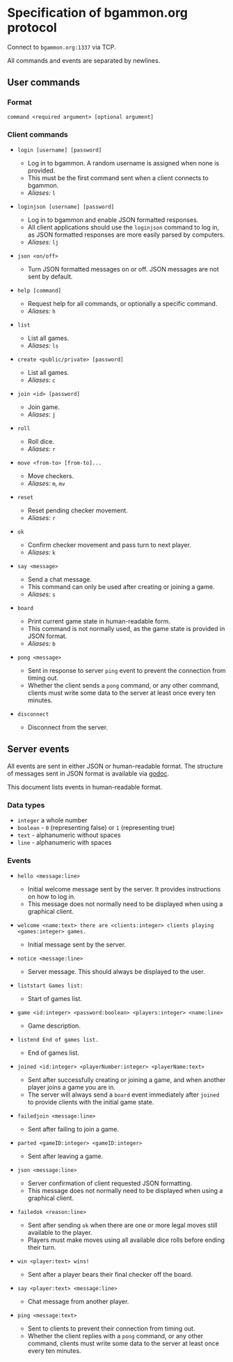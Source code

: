 # Specification of bgammon.org protocol

Connect to `bgammon.org:1337` via TCP.

All commands and events are separated by newlines.

## User commands

### Format

`command <required argument> [optional argument]`

### Client commands

- `login [username] [password]`
  - Log in to bgammon. A random username is assigned when none is provided.
  - This must be the first command sent when a client connects to bgammon.
  - *Aliases:* `l`

- `loginjson [username] [password]`
  - Log in to bgammon and enable JSON formatted responses.
  - All client applications should use the `loginjson` command to log in, as JSON 
formatted responses are more easily parsed by computers.
  - *Aliases:* `lj`

- `json <on/off>`
  - Turn JSON formatted messages on or off. JSON messages are not sent by default.

- `help [command]`
  - Request help for all commands, or optionally a specific command.
  - *Aliases:* `h`

- `list`
  - List all games.
  - *Aliases:* `ls`

- `create <public/private> [password]`
  - List all games.
  - *Aliases:* `c`

- `join <id> [password]`
  - Join game.
  - *Aliases:* `j`

- `roll`
  - Roll dice.
  - *Aliases:* `r`

- `move <from-to> [from-to]...`
  - Move checkers.
  - *Aliases:* `m`, `mv`

- `reset`
  - Reset pending checker movement.
  - *Aliases:* `r`

- `ok`
  - Confirm checker movement and pass turn to next player.
  - *Aliases:* `k`

- `say <message>`
  - Send a chat message.
  - This command can only be used after creating or joining a game.
  - *Aliases:* `s`

- `board`
  - Print current game state in human-readable form.
  - This command is not normally used, as the game state is provided in JSON format.
  - *Aliases:* `b`

- `pong <message>`
  - Sent in response to server `ping` event to prevent the connection from timing out.
  - Whether the client sends a `pong` command, or any other command, clients
must write some data to the server at least once every ten minutes.

- `disconnect`
  - Disconnect from the server.

## Server events

All events are sent in either JSON or human-readable format. The structure of
messages sent in JSON format is available via [godoc](https://docs.rocket9labs.com/code.rocket9labs.com/tslocum/bgammon/#Event).

This document lists events in human-readable format.

### Data types

- `integer` a whole number
- `boolean` - `0` (representing false) or `1` (representing true)
- `text` - alphanumeric without spaces
- `line` - alphanumeric with spaces

### Events

- `hello <message:line>`
  - Initial welcome message sent by the server. It provides instructions on how to log in.
  - This message does not normally need to be displayed when using a graphical client.

- `welcome <name:text> there are <clients:integer> clients playing <games:integer> games.`
  - Initial message sent by the server.

- `notice <message:line>`
  - Server message. This should always be displayed to the user.

- `liststart Games list:`
  - Start of games list.

- `game <id:integer> <password:boolean> <players:integer> <name:line>`
  - Game description.

- `listend End of games list.`
  - End of games list.

- `joined <id:integer> <playerNumber:integer> <playerName:text>`
  - Sent after successfully creating or joining a game, and when another player
joins a game you are in.
  - The server will always send a `board` event immediately after `joined` to
provide clients with the initial game state.

- `failedjoin <message:line>`
  - Sent after failing to join a game.

- `parted <gameID:integer> <gameID:integer>`
  - Sent after leaving a game.

- `json <message:line>`
  - Server confirmation of client requested JSON formatting.
  - This message does not normally need to be displayed when using a graphical client.

- `failedok <reason:line>`
  - Sent after sending `ok` when there are one or more legal moves still available to the player.
  - Players must make moves using all available dice rolls before ending their turn.

- `win <player:text> wins!`
  - Sent after a player bears their final checker off the board.

- `say <player:text> <message:line>`
  - Chat message from another player.

- `ping <message:text>`
  - Sent to clients to prevent their connection from timing out.
  - Whether the client replies with a `pong` command, or any other command,
clients must write some data to the server at least once every ten minutes.